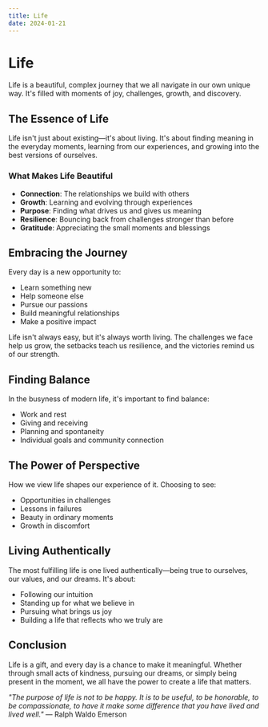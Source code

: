 ```yaml
---
title: Life
date: 2024-01-21
---
```


# Life

Life is a beautiful, complex journey that we all navigate in our own unique way. It's filled with moments of joy, challenges, growth, and discovery.

## The Essence of Life

Life isn't just about existing—it's about living. It's about finding meaning in the everyday moments, learning from our experiences, and growing into the best versions of ourselves.

### What Makes Life Beautiful

- **Connection**: The relationships we build with others
- **Growth**: Learning and evolving through experiences  
- **Purpose**: Finding what drives us and gives us meaning
- **Resilience**: Bouncing back from challenges stronger than before
- **Gratitude**: Appreciating the small moments and blessings

## Embracing the Journey

Every day is a new opportunity to:
- Learn something new
- Help someone else
- Pursue our passions
- Build meaningful relationships
- Make a positive impact

Life isn't always easy, but it's always worth living. The challenges we face help us grow, the setbacks teach us resilience, and the victories remind us of our strength.

## Finding Balance

In the busyness of modern life, it's important to find balance:
- Work and rest
- Giving and receiving
- Planning and spontaneity
- Individual goals and community connection

## The Power of Perspective

How we view life shapes our experience of it. Choosing to see:
- Opportunities in challenges
- Lessons in failures
- Beauty in ordinary moments
- Growth in discomfort

## Living Authentically

The most fulfilling life is one lived authentically—being true to ourselves, our values, and our dreams. It's about:
- Following our intuition
- Standing up for what we believe in
- Pursuing what brings us joy
- Building a life that reflects who we truly are

## Conclusion

Life is a gift, and every day is a chance to make it meaningful. Whether through small acts of kindness, pursuing our dreams, or simply being present in the moment, we all have the power to create a life that matters.

*"The purpose of life is not to be happy. It is to be useful, to be honorable, to be compassionate, to have it make some difference that you have lived and lived well."* — Ralph Waldo Emerson
